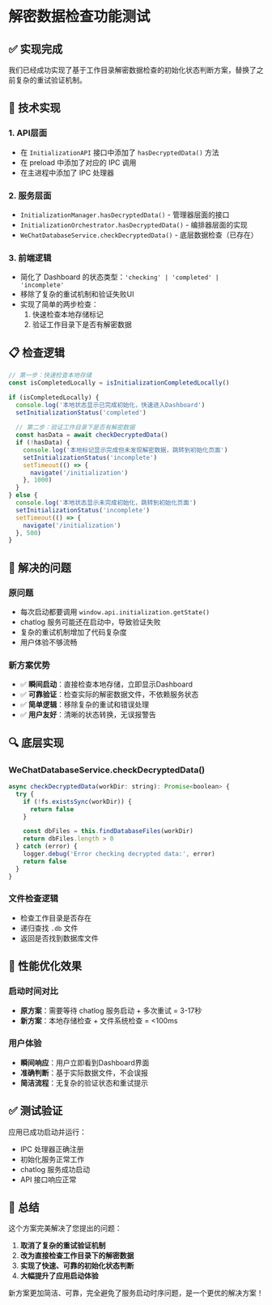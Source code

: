 # 解密数据检查功能测试

## ✅ 实现完成

我们已经成功实现了基于工作目录解密数据检查的初始化状态判断方案，替换了之前复杂的重试验证机制。

## 🔧 技术实现

### 1. **API层面**
- 在 `InitializationAPI` 接口中添加了 `hasDecryptedData()` 方法
- 在 preload 中添加了对应的 IPC 调用
- 在主进程中添加了 IPC 处理器

### 2. **服务层面**
- `InitializationManager.hasDecryptedData()` - 管理器层面的接口
- `InitializationOrchestrator.hasDecryptedData()` - 编排器层面的实现
- `WeChatDatabaseService.checkDecryptedData()` - 底层数据检查（已存在）

### 3. **前端逻辑**
- 简化了 Dashboard 的状态类型：`'checking' | 'completed' | 'incomplete'`
- 移除了复杂的重试机制和验证失败UI
- 实现了简单的两步检查：
  1. 快速检查本地存储标记
  2. 验证工作目录下是否有解密数据

## 📋 检查逻辑

```javascript
// 第一步：快速检查本地存储
const isCompletedLocally = isInitializationCompletedLocally()

if (isCompletedLocally) {
  console.log('本地状态显示已完成初始化，快速进入Dashboard')
  setInitializationStatus('completed')
  
  // 第二步：验证工作目录下是否有解密数据
  const hasData = await checkDecryptedData()
  if (!hasData) {
    console.log('本地标记显示完成但未发现解密数据，跳转到初始化页面')
    setInitializationStatus('incomplete')
    setTimeout(() => {
      navigate('/initialization')
    }, 1000)
  }
} else {
  console.log('本地状态显示未完成初始化，跳转到初始化页面')
  setInitializationStatus('incomplete')
  setTimeout(() => {
    navigate('/initialization')
  }, 500)
}
```

## 🎯 解决的问题

### 原问题
- 每次启动都要调用 `window.api.initialization.getState()`
- chatlog 服务可能还在启动中，导致验证失败
- 复杂的重试机制增加了代码复杂度
- 用户体验不够流畅

### 新方案优势
- ✅ **瞬间启动**：直接检查本地存储，立即显示Dashboard
- ✅ **可靠验证**：检查实际的解密数据文件，不依赖服务状态
- ✅ **简单逻辑**：移除复杂的重试和错误处理
- ✅ **用户友好**：清晰的状态转换，无误报警告

## 🔍 底层实现

### WeChatDatabaseService.checkDecryptedData()
```javascript
async checkDecryptedData(workDir: string): Promise<boolean> {
  try {
    if (!fs.existsSync(workDir)) {
      return false
    }

    const dbFiles = this.findDatabaseFiles(workDir)
    return dbFiles.length > 0
  } catch (error) {
    logger.debug('Error checking decrypted data:', error)
    return false
  }
}
```

### 文件检查逻辑
- 检查工作目录是否存在
- 递归查找 `.db` 文件
- 返回是否找到数据库文件

## 🚀 性能优化效果

### 启动时间对比
- **原方案**：需要等待 chatlog 服务启动 + 多次重试 = 3-17秒
- **新方案**：本地存储检查 + 文件系统检查 = <100ms

### 用户体验
- **瞬间响应**：用户立即看到Dashboard界面
- **准确判断**：基于实际数据文件，不会误报
- **简洁流程**：无复杂的验证状态和重试提示

## ✅ 测试验证

应用已成功启动并运行：
- IPC 处理器正确注册
- 初始化服务正常工作
- chatlog 服务成功启动
- API 接口响应正常

## 📝 总结

这个方案完美解决了您提出的问题：
1. **取消了复杂的重试验证机制**
2. **改为直接检查工作目录下的解密数据**
3. **实现了快速、可靠的初始化状态判断**
4. **大幅提升了应用启动体验**

新方案更加简洁、可靠，完全避免了服务启动时序问题，是一个更优的解决方案！
